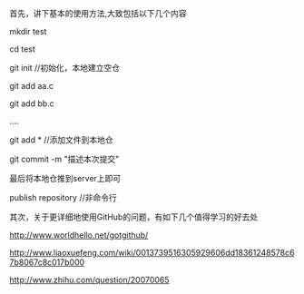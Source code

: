 首先，讲下基本的使用方法,大致包括以下几个内容

mkdir test

cd test

git init   //初始化，本地建立空仓

git add aa.c

git add bb.c

....

git add *   //添加文件到本地仓

git commit -m "描述本次提交"

最后将本地仓推到server上即可

publish repository //非命令行

其次，关于更详细地使用GitHub的问题，有如下几个值得学习的好去处

http://www.worldhello.net/gotgithub/

http://www.liaoxuefeng.com/wiki/0013739516305929606dd18361248578c67b8067c8c017b000   

http://www.zhihu.com/question/20070065
